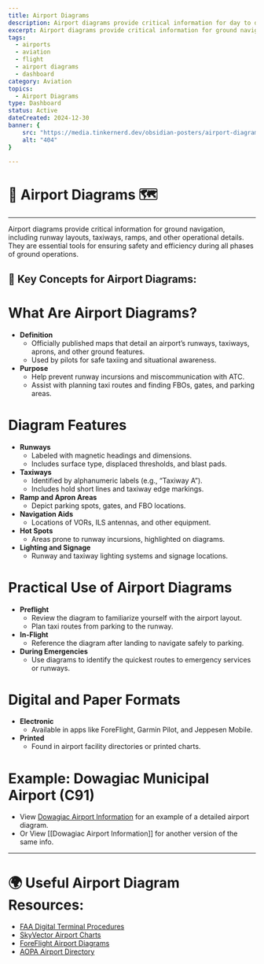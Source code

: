 ```yaml
---
title: Airport Diagrams
description: Airport diagrams provide critical information for day to day operations involved in flying. 
excerpt: Airport diagrams provide critical information for ground navigation, including runway layouts, taxiways, ramps, and other operational details. They are essential tools for ensuring safety and efficiency during all phases of ground operations.
tags:
  - airports
  - aviation
  - flight
  - airport diagrams
  - dashboard
category: Aviation
topics: 
  - Airport Diagrams
type: Dashboard
status: Active
dateCreated: 2024-12-30
banner: { 
	src: "https://media.tinkernerd.dev/obsidian-posters/airport-diagrams.jpg",
	alt: "404"
}

---
```


# 🛬 Airport Diagrams 🗺️
___

Airport diagrams provide critical information for ground navigation, including runway layouts, taxiways, ramps, and other operational details. They are essential tools for ensuring safety and efficiency during all phases of ground operations.

## 🛬 Key Concepts for Airport Diagrams:

# What Are Airport Diagrams?
- **Definition**
	- Officially published maps that detail an airport’s runways, taxiways, aprons, and other ground features.
	- Used by pilots for safe taxiing and situational awareness.
- **Purpose**
	- Help prevent runway incursions and miscommunication with ATC.
	- Assist with planning taxi routes and finding FBOs, gates, and parking areas.

# Diagram Features
- **Runways**
	- Labeled with magnetic headings and dimensions.
	- Includes surface type, displaced thresholds, and blast pads.
- **Taxiways**
	- Identified by alphanumeric labels (e.g., “Taxiway A”).
	- Includes hold short lines and taxiway edge markings.
- **Ramp and Apron Areas**
	- Depict parking spots, gates, and FBO locations.
- **Navigation Aids**
	- Locations of VORs, ILS antennas, and other equipment.
- **Hot Spots**
	- Areas prone to runway incursions, highlighted on diagrams.
- **Lighting and Signage**
	- Runway and taxiway lighting systems and signage locations.

# Practical Use of Airport Diagrams
- **Preflight**
	- Review the diagram to familiarize yourself with the airport layout.
	- Plan taxi routes from parking to the runway.
- **In-Flight**
	- Reference the diagram after landing to navigate safely to parking.
- **During Emergencies**
	- Use diagrams to identify the quickest routes to emergency services or runways.

# Digital and Paper Formats
- **Electronic**
	- Available in apps like ForeFlight, Garmin Pilot, and Jeppesen Mobile.
- **Printed**
	- Found in airport facility directories or printed charts.

# Example: Dowagiac Municipal Airport (C91)
- View [Dowagiac Airport Information](https://skyvector.com/airport/C91/Dowagiac-Municipal-Airport) for an example of a detailed airport diagram. 
- Or View [[Dowagiac Airport Information]] for another version of the same info. 

---

# 🌍 Useful Airport Diagram Resources:
- [FAA Digital Terminal Procedures](https://www.faa.gov/air_traffic/flight_info/aeronav/digital_products/dtpp/)
- [SkyVector Airport Charts](https://skyvector.com/)
- [ForeFlight Airport Diagrams](https://foreflight.com/)
- [AOPA Airport Directory](https://www.aopa.org/destinations)

